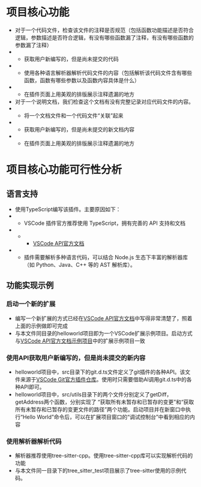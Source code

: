 # 项目核心功能

- 对于一个代码文件，检查该文件的注释是否规范（包括函数功能描述是否符合逻辑，参数描述是否符合逻辑，有没有哪些函数漏了注释，有没有哪些函数的参数漏了注释）
- - 获取用户新编写的，但是尚未提交的代码
- - 使用各种语言解析器解析代码文件的内容（包括解析该代码文件含有哪些函数，函数有哪些参数以及函数内容具体是什么）
- - 在插件页面上用美观的排版展示注释遗漏的地方
- 对于一个说明文档，我们检查这个文档有没有完整记录对应代码文件的内容。
- - 将一个文档文件和一个代码文件“关联”起来
- - 获取用户新编写的，但是尚未提交的新文档内容
- - 在插件页面上用美观的排版展示注释遗漏的地方

# 项目核心功能可行性分析

## 语言支持

- 使用TypeScript编写该插件。主要原因如下：
- - VSCode 插件官方推荐使用 TypeScript，拥有完善的 API 支持和文档
- - - [VSCode API官方文档](https://code.visualstudio.com/api)
- - 插件需要解析多种语言代码，可以结合 Node.js 生态下丰富的解析器库（如 Python、Java、C++ 等的 AST 解析库）。

## 功能实现示例
### 启动一个新的扩展
- 编写一个新扩展的方式已经在[VSCode API官方文档](https://code.visualstudio.com/api)中写得非常清楚了，照着上面的示例做即可完成
- 与本文件同目录的helloworld项目即为一个VSCode扩展示例项目。启动方式与[VSCode API官方文档示例项目](https://code.visualstudio.com/api/get-started/your-first-extension)中的扩展示例项目一致
### 使用API获取用户新编写的，但是尚未提交的新内容
- helloworld项目中，src目录下的git.d.ts文件定义了git插件的各种API。该文件来源于[VSCode Git官方插件仓库](https://github.com/microsoft/vscode/tree/main/extensions/git)。使用时只需要借助AI调用git.d.ts中的各种API即可。
- helloworld项目中，src/utils目录下的两个文件分别定义了getDiff，getAddress两个函数，分别实现了 “获取所有未暂存和已暂存的变更”和“获取所有未暂存和已暂存的变更文件的路径”两个功能。启动项目并在新窗口中执行“Hello World”命令后，可以在扩展项目窗口的“调试控制台”中看到相应的内容
### 使用解析器解析代码
- 解析器推荐使用tree-sitter-cpp。使用tree-sitter-cpp库可以实现解析代码的功能
- 与本文件同一目录下的tree_sitter_test项目展示了tree-sitter使用的示例代码。